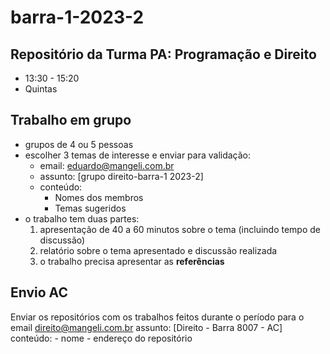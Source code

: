 # barra-1-2023-2

## Repositório da Turma PA: Programação e Direito
- 13:30 - 15:20
- Quintas

## Trabalho em grupo

- grupos de 4 ou 5 pessoas
- escolher 3 temas de interesse e enviar para validação:
   - email: eduardo@mangeli.com.br
   - assunto: [grupo direito-barra-1 2023-2]
   - conteúdo:
      - Nomes dos membros
      - Temas sugeridos
- o trabalho tem duas partes:
  1. apresentação de 40 a 60 minutos sobre o tema (incluindo tempo de discussão)
  2. relatório sobre o tema apresentado e discussão realizada
  3. o trabalho precisa apresentar as **referências**

## Envio AC
Enviar os repositórios com os trabalhos feitos durante o período para o email
direito@mangeli.com.br
assunto: [Direito - Barra 8007 - AC]
conteúdo:
	- nome
	- endereço do repositório
